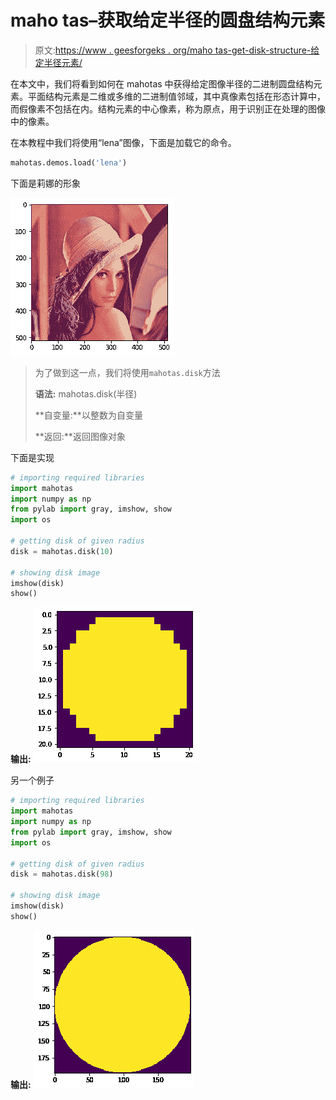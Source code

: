 # maho tas–获取给定半径的圆盘结构元素

> 原文:[https://www . geesforgeks . org/maho tas-get-disk-structure-给定半径元素/](https://www.geeksforgeeks.org/mahotas-getting-disk-structuring-element-of-given-radius/)

在本文中，我们将看到如何在 mahotas 中获得给定图像半径的二进制圆盘结构元素。平面结构元素是二维或多维的二进制值邻域，其中真像素包括在形态计算中，而假像素不包括在内。结构元素的中心像素，称为原点，用于识别正在处理的图像中的像素。

在本教程中我们将使用“lena”图像，下面是加载它的命令。

```py
mahotas.demos.load('lena')
```

下面是莉娜的形象

![](img/c6cf4d1584ad896c98148d7fd44b7f25.png)

> 为了做到这一点，我们将使用`mahotas.disk`方法
> 
> **语法:** mahotas.disk(半径)
> 
> **自变量:**以整数为自变量
> 
> **返回:**返回图像对象

下面是实现

```py
# importing required libraries
import mahotas
import numpy as np
from pylab import gray, imshow, show
import os

# getting disk of given radius
disk = mahotas.disk(10)

# showing disk image
imshow(disk)
show()
```

**输出:**
![](img/df739e2dbeb0abf45c34bc57fe054c5d.png)

另一个例子

```py
# importing required libraries
import mahotas
import numpy as np
from pylab import gray, imshow, show
import os

# getting disk of given radius
disk = mahotas.disk(98)

# showing disk image
imshow(disk)
show()
```

**输出:**
![](img/24a9530a1db587969b9309443aab79f9.png)